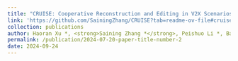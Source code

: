 ```yaml
---
title: "CRUISE: Cooperative Reconstruction and Editing in V2X Scenarios using Gaussian Splatting"
link: 'https://github.com/SainingZhang/CRUISE?tab=readme-ov-file#cruise-cooperative-reconstruction-and-editing-in-v2x-scenarios-using-gaussian-splatting'
collection: publications
author: Haoran Xu *, <strong>Saining Zhang *</strong>, Peishuo Li *, Baijun Ye, Xiaoxue Chen, Huan-ang Gao, Jv Zheng, Xiaowei Song, Ziqiao Peng, Run Miao, Jinrang Jia, Yifeng Shi, Guangqi Yi, Hang Zhao, Hao Tang, Hongyang Li, Kaicheng Yu, Hao Zhao
permalink: /publication/2024-07-20-paper-title-number-2
date: 2024-09-24
---
```


